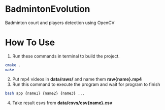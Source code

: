 # BadmintonEvolution
Badminton court and players detection using OpenCV

# How To Use
1. Run these commands in terminal to build the project.
```bash
cmake .
make
```
2. Put mp4 videos in **data/raws/** and name them **raw{name}.mp4**
3. Run this command to execute the program and wait for program to finish
```bash
bash app {name1} {name2} {name3} ...
```
4. Take result csvs from **data/csvs/csv{name}.csv**